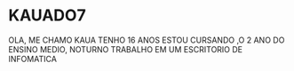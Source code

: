 # KAUADO7
OLA, ME CHAMO KAUA TENHO 16 ANOS
ESTOU CURSANDO ,O 2 ANO DO ENSINO MEDIO, NOTURNO 
TRABALHO EM UM ESCRITORIO DE INFOMATICA 
